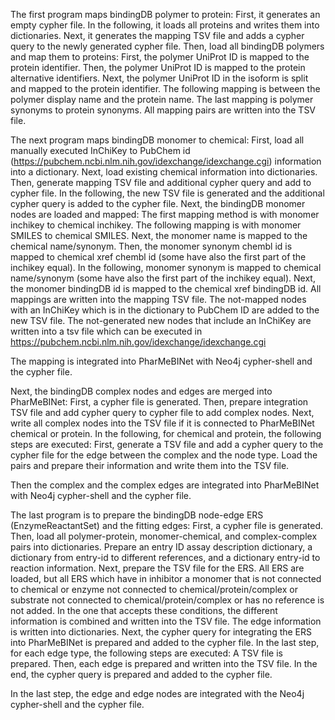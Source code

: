 The first program maps bindingDB polymer to protein:
    First, it generates an empty cypher file.
    In the following, it loads all proteins and writes them into dictionaries.
    Next, it generates the mapping TSV file and adds a cypher query to the newly generated cypher file.
    Then, load all bindingDB polymers and map them to proteins:
        First, the polymer UniProt ID is mapped to the protein identifier.
        Then, the polymer UniProt ID is mapped to the protein alternative identifiers.
        Next, the polymer UniProt ID in the isoform is split and mapped to the protein identifier.
        The following mapping is between the polymer display name and the protein name.
        The last mapping is polymer synonyms to protein synonyms.
    All mapping pairs are written into the TSV file.

The next program maps bindingDB monomer to chemical:
    First, load all manually executed InChiKey to PubChem id (https://pubchem.ncbi.nlm.nih.gov/idexchange/idexchange.cgi) information into a dictionary.
    Next, load existing chemical information into dictionaries.
    Then, generate mapping TSV file and additional cypher query and add to cypher file.
    In the following, the new TSV file is generated and the additional cypher query is added to the cypher file.
    Next, the bindingDB monomer nodes are loaded and mapped:
        The first mapping method is with monomer inchikey to chemical inchikey.
        The following mapping is with monomer SMILES to chemical SMILES.
        Next, the monomer name is mapped to the chemical name/synonym.
        Then, the monomer synonym chembl id is mapped to chemical xref chembl id (some have also the first part of the inchikey equal).
        In the following, monomer synonym is mapped to chemical name/synonym (some have also the first part of the inchikey equal).
        Next, the monomer bindingDB id is mapped to the chemical xref bindingDB id.
    All mappings are written into the mapping TSV file.
    The not-mapped nodes with an InChiKey which is in the dictionary to PubChem ID are added to the new TSV file.
    The not-generated new nodes that include an InChiKey are written into a tsv file which can be executed in https://pubchem.ncbi.nlm.nih.gov/idexchange/idexchange.cgi

The mapping is integrated into PharMeBINet with Neo4j cypher-shell and the cypher file.

Next, the bindingDB complex nodes and edges are merged into PharMeBINet:
    First, a cypher file is generated.
    Then, prepare integration TSV file and add cypher query to cypher file to add complex nodes.
    Next, write all complex nodes into the TSV file if it is connected to PharMeBINet chemical or protein.
    In the following, for chemical and protein, the following steps are executed:
        First, generate a TSV file and add a cypher query to the cypher file for the edge between the complex and the node type.
        Load the pairs and prepare their information and write them into the TSV file.

Then the complex and the complex edges are integrated into PharMeBINet with Neo4j cypher-shell and the cypher file.

The last program is to prepare the bindingDB node-edge ERS (EnzymeReactantSet) and the fitting edges:
    First, a cypher file is generated.
    Then, load all polymer-protein, monomer-chemical, and complex-complex pairs into dictionaries. Prepare an entry ID assay description dictionary, a dictionary from entry-id to different references, and a dictionary entry-id to reaction information.
    Next, prepare the TSV file for the ERS.
    All ERS are loaded, but all ERS which have in inhibitor a monomer that is not connected to chemical or enzyme not connected to chemical/protein/complex or substrate not connected to chemical/protein/complex or has no reference is not added. In the one that accepts these conditions, the different information is combined and written into the TSV file.
    The edge information is written into dictionaries.
    Next, the cypher query for integrating the ERS into PharMeBINet is prepared and added to the cypher file.
    In the last step, for each edge type, the following steps are executed:
        A TSV file is prepared.
        Then, each edge is prepared and written into the TSV file.
        In the end, the cypher query is prepared and added to the cypher file.

In the last step, the edge and edge nodes are integrated with the Neo4j cypher-shell and the cypher file.
